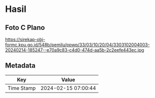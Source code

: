 # Hasil

## Foto C Plano

https://sirekap-obj-formc.kpu.go.id/548b/pemilu/ppwp/33/03/10/20/04/3303102004003-20240214-185247--e70a9c83-c4d0-474d-aa5b-2c2eefe443ec.jpg


## Metadata

| Key        | Value               |
| ---------- | ------------------- |
| Time Stamp | 2024-02-15 07:00:44 |



